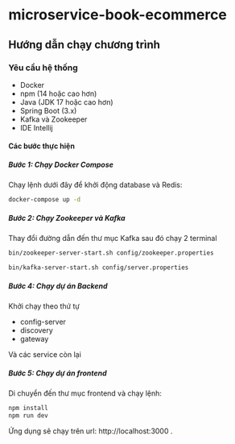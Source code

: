 # microservice-book-ecommerce


## Hướng dẫn chạy chương trình

### Yêu cầu hệ thống
- Docker
- npm (14 hoặc cao hơn)
- Java (JDK 17 hoặc cao hơn)
- Spring Boot (3.x)
- Kafka và Zookeeper
- IDE Intellij
#### Các bước thực hiện
##### Bước 1: Chạy Docker Compose
Chạy lệnh dưới đây để khởi động database và Redis:
```bash
docker-compose up -d 
```

##### Bước 2: Chạy Zookeeper và Kafka
Thay đổi đường dẫn đến thư mục Kafka sau đó chạy 2 terminal
```bash
bin/zookeeper-server-start.sh config/zookeeper.properties
```

```bash
bin/kafka-server-start.sh config/server.properties
```

##### Bước 4: Chạy dự án Backend

Khởi chạy theo thứ tự
+ config-server
+ discovery
+ gateway

Và các service còn lại

##### Bước 5: Chạy dự án frontend
Di chuyển đến thư mục frontend và chạy lệnh:

```bash
npm install
npm run dev
```

Ứng dụng sẽ chạy trên url: http://localhost:3000 .